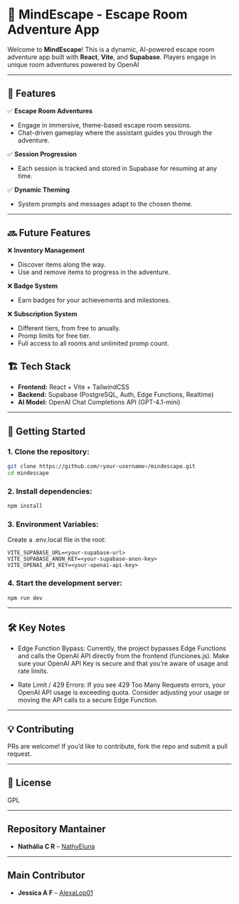 # 🚀 MindEscape - Escape Room Adventure App

Welcome to **MindEscape**! This is a dynamic, AI-powered escape room adventure app built with **React**, **Vite**, and **Supabase**. Players engage in unique room adventures powered by OpenAI

---

## 🎯 Features

:white_check_mark: **Escape Room Adventures**  
- Engage in immersive, theme-based escape room sessions.  
- Chat-driven gameplay where the assistant guides you through the adventure.  

:white_check_mark: **Session Progression**  
- Each session is tracked and stored in Supabase for resuming at any time.

:white_check_mark: **Dynamic Theming**  
- System prompts and messages adapt to the chosen theme.

---

## :soon: Future Features

:x: **Inventory Management**  
- Discover items along the way.  
- Use and remove items to progress in the adventure.

:x: **Badge System**  
- Earn badges for your achievements and milestones.

:x: **Subscription System** 
- Different tiers, from free to anually.
- Promp limits for free tier.
- Full access to all rooms and unlimited promp count.

## 🏗️ Tech Stack

- **Frontend:** React + Vite + TailwindCSS  
- **Backend:** Supabase (PostgreSQL, Auth, Edge Functions, Realtime)  
- **AI Model:** OpenAI Chat Completions API (GPT-4.1-mini)

---

## 🚀 Getting Started

### 1. Clone the repository:

```bash
git clone https://github.com/<your-username>/mindescape.git
cd mindescape
```

### 2. Install dependencies:

```bash
npm install
```

### 3. Environment Variables:
  Create a .env.local file in the root:

```env
VITE_SUPABASE_URL=<your-supabase-url>
VITE_SUPABASE_ANON_KEY=<your-supabase-anon-key>
VITE_OPENAI_API_KEY=<your-openai-api-key>
```

### 4. Start the development server:

```bash
npm run dev
```

---

## 🛠️ Key Notes

- Edge Function Bypass:
  Currently, the project bypasses Edge Functions and calls the OpenAI API directly from the frontend (funciones.js).
  Make sure your OpenAI API Key is secure and that you’re aware of usage and rate limits.

- Rate Limit / 429 Errors:
  If you see 429 Too Many Requests errors, your OpenAI API usage is exceeding quota.
  Consider adjusting your usage or moving the API calls to a secure Edge Function.

---

## 💡 Contributing
  PRs are welcome! If you’d like to contribute, fork the repo and submit a pull request.

---

## 📄 License

GPL

---

## Repository Mantainer

- **Nathália C R** – [NathyEluna](https://github.com/NathyEluna)

---

## Main Contributor

- **Jessica A F** – [AlexaLop01](https://github.com/AlexaLop01)
